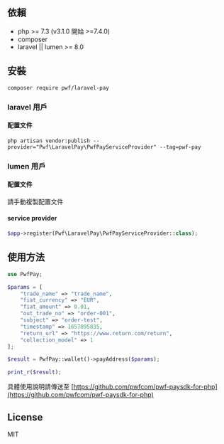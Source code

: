 ## 依賴

- php >= 7.3 (v3.1.0 開始 >=7.4.0)
- composer
- laravel || lumen >= 8.0

## 安裝

```Shell
composer require pwf/laravel-pay
```

### laravel 用戶

#### 配置文件

```Shell
php artisan vendor:publish --provider="Pwf\LaravelPay\PwfPayServiceProvider" --tag=pwf-pay
```

### lumen 用戶

#### 配置文件

請手動複製配置文件

#### service provider

```PHP
$app->register(Pwf\LaravelPay\PwfPayServiceProvider::class);
```

## 使用方法

```PHP
use PwfPay;

$params = [
    "trade_name" => "trade_name",
    "fiat_currency" => "EUR",
    "fiat_amount" => 0.01,
    "out_trade_no" => "order-001",
    "subject" => "order-test",
    "timestamp" => 1657895835,
    "return_url" => "https://www.return.com/return",
    "collection_model" => 1
];

$result = PwfPay::wallet()->payAddress($params);

print_r($result);
```

具體使用說明請傳送至 [https://github.com/pwfcom/pwf-paysdk-for-php](https://github.com/pwfcom/pwf-paysdk-for-php)

## License

MIT
